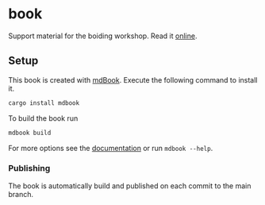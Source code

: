 # book
Support material for the boiding workshop. Read it [online][].

## Setup
This book is created with [mdBook][mdbook]. Execute the following command to
install it. 

```sh
cargo install mdbook
```

To build the book run

```sh
mdbook build
```

For more options see the [documentation][mdbook-docs] or run `mdbook --help`.

### Publishing
The book is automatically build and published on each commit to the main branch.

[mdbook]: https://github.com/azerupi/mdBook
[mdbook-docs]: http://azerupi.github.io/mdBook/
[online]: https://boiding.github.io/book/
